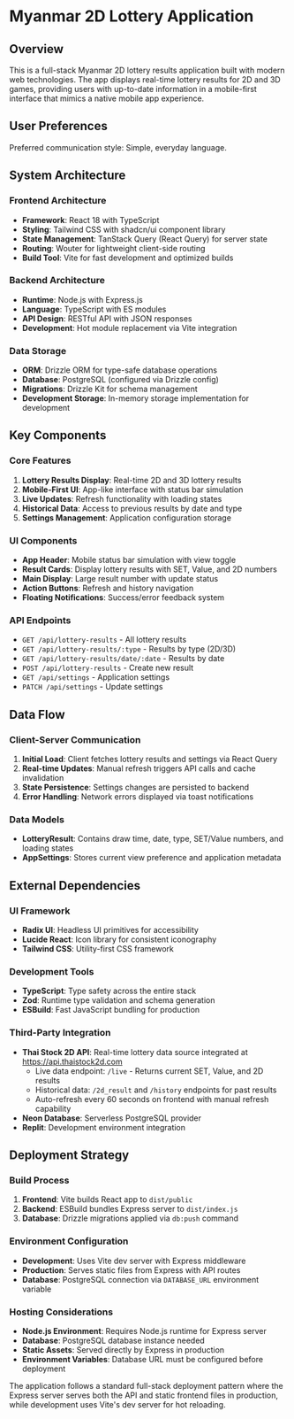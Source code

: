 # Myanmar 2D Lottery Application

## Overview

This is a full-stack Myanmar 2D lottery results application built with modern web technologies. The app displays real-time lottery results for 2D and 3D games, providing users with up-to-date information in a mobile-first interface that mimics a native mobile app experience.

## User Preferences

Preferred communication style: Simple, everyday language.

## System Architecture

### Frontend Architecture
- **Framework**: React 18 with TypeScript
- **Styling**: Tailwind CSS with shadcn/ui component library
- **State Management**: TanStack Query (React Query) for server state
- **Routing**: Wouter for lightweight client-side routing
- **Build Tool**: Vite for fast development and optimized builds

### Backend Architecture
- **Runtime**: Node.js with Express.js
- **Language**: TypeScript with ES modules
- **API Design**: RESTful API with JSON responses
- **Development**: Hot module replacement via Vite integration

### Data Storage
- **ORM**: Drizzle ORM for type-safe database operations
- **Database**: PostgreSQL (configured via Drizzle config)
- **Migrations**: Drizzle Kit for schema management
- **Development Storage**: In-memory storage implementation for development

## Key Components

### Core Features
1. **Lottery Results Display**: Real-time 2D and 3D lottery results
2. **Mobile-First UI**: App-like interface with status bar simulation
3. **Live Updates**: Refresh functionality with loading states
4. **Historical Data**: Access to previous results by date and type
5. **Settings Management**: Application configuration storage

### UI Components
- **App Header**: Mobile status bar simulation with view toggle
- **Result Cards**: Display lottery results with SET, Value, and 2D numbers
- **Main Display**: Large result number with update status
- **Action Buttons**: Refresh and history navigation
- **Floating Notifications**: Success/error feedback system

### API Endpoints
- `GET /api/lottery-results` - All lottery results
- `GET /api/lottery-results/:type` - Results by type (2D/3D)
- `GET /api/lottery-results/date/:date` - Results by date
- `POST /api/lottery-results` - Create new result
- `GET /api/settings` - Application settings
- `PATCH /api/settings` - Update settings

## Data Flow

### Client-Server Communication
1. **Initial Load**: Client fetches lottery results and settings via React Query
2. **Real-time Updates**: Manual refresh triggers API calls and cache invalidation
3. **State Persistence**: Settings changes are persisted to backend
4. **Error Handling**: Network errors displayed via toast notifications

### Data Models
- **LotteryResult**: Contains draw time, date, type, SET/Value numbers, and loading states
- **AppSettings**: Stores current view preference and application metadata

## External Dependencies

### UI Framework
- **Radix UI**: Headless UI primitives for accessibility
- **Lucide React**: Icon library for consistent iconography
- **Tailwind CSS**: Utility-first CSS framework

### Development Tools
- **TypeScript**: Type safety across the entire stack
- **Zod**: Runtime type validation and schema generation
- **ESBuild**: Fast JavaScript bundling for production

### Third-Party Integration
- **Thai Stock 2D API**: Real-time lottery data source integrated at https://api.thaistock2d.com
  - Live data endpoint: `/live` - Returns current SET, Value, and 2D results
  - Historical data: `/2d_result` and `/history` endpoints for past results
  - Auto-refresh every 60 seconds on frontend with manual refresh capability
- **Neon Database**: Serverless PostgreSQL provider
- **Replit**: Development environment integration

## Deployment Strategy

### Build Process
1. **Frontend**: Vite builds React app to `dist/public`
2. **Backend**: ESBuild bundles Express server to `dist/index.js`
3. **Database**: Drizzle migrations applied via `db:push` command

### Environment Configuration
- **Development**: Uses Vite dev server with Express middleware
- **Production**: Serves static files from Express with API routes
- **Database**: PostgreSQL connection via `DATABASE_URL` environment variable

### Hosting Considerations
- **Node.js Environment**: Requires Node.js runtime for Express server
- **Database**: PostgreSQL database instance needed
- **Static Assets**: Served directly by Express in production
- **Environment Variables**: Database URL must be configured before deployment

The application follows a standard full-stack deployment pattern where the Express server serves both the API and static frontend files in production, while development uses Vite's dev server for hot reloading.